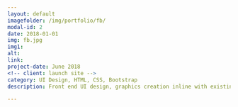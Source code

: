 ```yaml
---
layout: default
imagefolder: /img/portfolio/fb/
modal-id: 2
date: 2018-01-01
img: fb.jpg
img1: 
alt: 
link: 
project-date: June 2018
<!-- client: launch site -->
category: UI Design, HTML, CSS, Bootstrap
description: Front end UI design, graphics creation inline with existing branding for dietary supplements ecommerce store. Edited existing site bootstrap html/css template elements to fit design.

---
```

